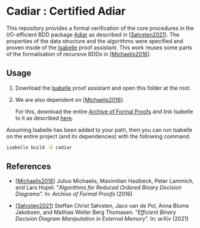 # Cadiar : Certified Adiar

This repository provides a formal verification of the core procedures in the
I/O-efficient BDD package [Adiar](https://github.com/SSoelvsten/adiar) as
described in [[Sølvsten2021](#references)]. The properties of the data structure
and the algorithms were specified and proven inside of the
[Isabelle](https://isabelle.in.tum.de/) proof assistant. This work reuses some
parts of the formalisation of recursive BDDs in [[Michaelis2016](#references)].

## Usage

1. Download the [Isabelle](https://isabelle.in.tum.de/) proof assistant and open
   this folder at the root.

2. We are also dependent on [[Michaelis2016](#references)].

   For this, download the entire [Archive of Formal
   Proofs](https://www.isa-afp.org/download.html) and link Isabelle to it as
   described [here](https://www.isa-afp.org/using.html).

Assuming Isabelle has been added to your path, then you can run Isabelle on the
entire project (and its dependencies) with the following command.
```bash
isabelle build -D cadiar
```

## References

- [[Michaelis2016](https://isa-afp.org/entries/ROBDD.html)] Julius Michaelis,
  Maximilian Haslbeck, Peter Lammich, and Lars Hupel. “_Algorithms for Reduced
  Ordered Binary Decision Diagrams_”. In: _Archive of Formal Proofs_ (2016)

- [[Sølvsten2021](https://arxiv.org/abs/2104.12101)]
  Steffan Christ Sølvsten, Jaco van de Pol, Anna Blume Jakobsen, and Mathias
  Weller Berg Thomasen. “_Efficient Binary Decision Diagram Manipulation in
  External Memory_”. In: _arXiv_ (2021)

